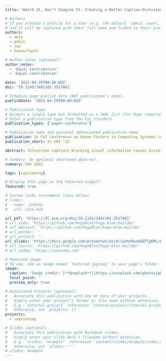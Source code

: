 ```yaml
---
title: 'Watch It, Don’t Imagine It: Creating a Better Caption-Occlusion Metric by Collecting More Ecologically Valid Judgments from DHH Viewers'

# Authors
# If you created a profile for a user (e.g. the default `admin` user), write the username (folder name) here
# and it will be replaced with their full name and linked to their profile.
authors:
  - amin
  - admin
  - lee
  - huenerfauth

# Author notes (optional)
author_notes:
  - 'Equal contribution'
  - 'Equal contribution'

date: '2022-04-29T00:00:00Z'
doi: '10.1145/3491102.3517681'

# Schedule page publish date (NOT publication's date).
publishDate: '2022-04-29T00:00:00Z'

# Publication type.
# Accepts a single type but formatted as a YAML list (for Hugo requirements).
# Enter a publication type from the CSL standard.
publication_types: ['paper-conference']

# Publication name and optional abbreviated publication name.
publication: In CHI Conference on Human Factors in Computing Systems (CHI ’22), April 29-May 5, 2022, New Orleans, LA, USA.
publication_short: In CHI '22

abstract: Television captions blocking visual information causes dissatisfaction among Deaf and Hard of Hearing (DHH) viewers, yet existing caption evaluation metrics do not consider occlusion. To create such a metric, DHH participants in a recent study imagined how bad it would be if captions blocked various on-screen text or visual content. To gather more ecologically valid data for creating an improved metric, we asked 24 DHH participants to give subjective judgments of caption quality after actually watching videos, and a regression analysis revealed which on-screen contents’ occlusion related to users’ judgments. For several video genres, a metric based on our new dataset out-performed the prior state-of-the-art metric for predicting the severity of captions occluding content during videos, which had been based on that prior study. We contribute empirical findings for improving DHH viewers’ experience, guiding the placement of captions to minimize occlusions, and automated evaluation of captioning quality in television broadcasts.

# Summary. An optional shortened abstract.
summary: CHI 2022

tags: [captioning]

# Display this page in the Featured widget?
featured: true

# Custom links (uncomment lines below)
# links:
# - name: .bibtex
#   url: cite.bib

url_pdf: 'https://dl.acm.org/doi/10.1145/3491102.3517681'
# url_code: 'https://github.com/HugoBlox/hugo-blox-builder'
# url_dataset: 'https://github.com/HugoBlox/hugo-blox-builder'
# url_poster: ''
# url_project: ''
url_slides: 'https://docs.google.com/presentation/d/1wzmV8wsQkDTlgKMLcEO9aswQ_Dz1yevxw0x0cje5vyQ/edit?usp=sharing'
# url_source: 'https://github.com/HugoBlox/hugo-blox-builder'
# url_video: 'https://youtube.com'

# Featured image
# To use, add an image named `featured.jpg/png` to your page's folder.
image:
  caption: 'Image credit: [**Unsplash**](https://unsplash.com/photos/pLCdAaMFLTE)'
  focal_point: ''
  preview_only: true

# Associated Projects (optional).
#   Associate this publication with one or more of your projects.
#   Simply enter your project's folder or file name without extension.
#   E.g. `internal-project` references `content/project/internal-project/index.md`.
#   Otherwise, set `projects: []`.
projects:
  - captioning

# Slides (optional).
#   Associate this publication with Markdown slides.
#   Simply enter your slide deck's filename without extension.
#   E.g. `slides: "example"` references `content/slides/example/index.md`.
#   Otherwise, set `slides: ""`.
# slides: example
---
```


<!-- {{% callout note %}}
Click the _Cite_ button above to demo the feature to enable visitors to import publication metadata into their reference management software.
{{% /callout %}}

{{% callout note %}}
Create your slides in Markdown - click the _Slides_ button to check out the example.
{{% /callout %}} -->

<!-- Add the publication's **full text** or **supplementary notes** here. You can use rich formatting such as including [code, math, and images](https://docs.hugoblox.com/content/writing-markdown-latex/). -->
